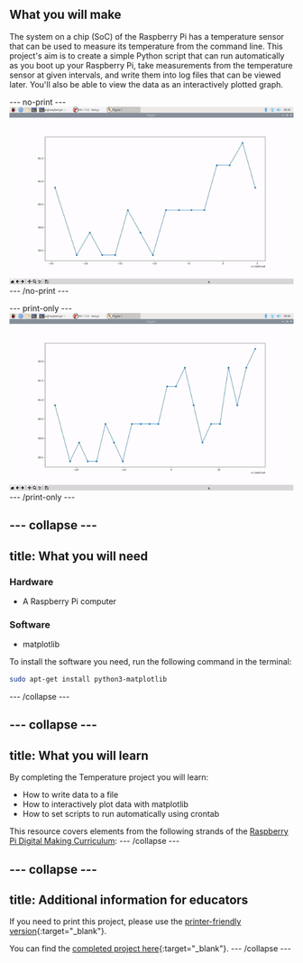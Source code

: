 ## What you will make

The system on a chip (SoC) of the Raspberry Pi has a temperature sensor that can be used to measure its temperature from the command line. This project's aim is to create a simple Python script that can run automatically as you boot up your Raspberry Pi, take measurements from the temperature sensor at given intervals, and write them into log files that can be viewed later. You'll also be able to view the data as an interactively plotted graph.

--- no-print ---
![graphing](images/graphing.gif)
--- /no-print ---

--- print-only ---
![graphing](images/graphing.png)
--- /print-only ---

--- collapse ---
---
title: What you will need
---
### Hardware
+ A Raspberry Pi computer

### Software
+ matplotlib

To install the software you need, run the following command in the terminal:

```bash
sudo apt-get install python3-matplotlib
```
--- /collapse ---

--- collapse ---
---
title: What you will learn
---
By completing the Temperature project you will learn:

- How to write data to a file
- How to interactively plot data with matplotlib
- How to set scripts to run automatically using crontab

This resource covers elements from the following strands of the [Raspberry Pi Digital Making Curriculum](https://www.raspberrypi.org/curriculum/):
--- /collapse ---

--- collapse ---
---
title: Additional information for educators
---
If you need to print this project, please use the [printer-friendly version](https://projects.raspberrypi.org/en/projects/temperature-log/print){:target="_blank"}.

You can find the [completed project here](https://rpf.io/p/en/temperature-log-get){:target="_blank"}.
--- /collapse ---




